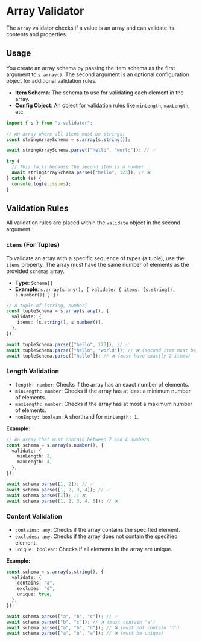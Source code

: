 # Array Validator

The `array` validator checks if a value is an array and can validate its contents and properties.

## Usage

You create an array schema by passing the item schema as the first argument to `s.array()`. The second argument is an optional configuration object for additional validation rules.

- **Item Schema**: The schema to use for validating each element in the array.
- **Config Object**: An object for validation rules like `minLength`, `maxLength`, etc.

```typescript
import { s } from "s-validator";

// An array where all items must be strings.
const stringArraySchema = s.array(s.string());

await stringArraySchema.parse(["hello", "world"]); // ✅

try {
  // This fails because the second item is a number.
  await stringArraySchema.parse(["hello", 123]); // ❌
} catch (e) {
  console.log(e.issues);
}
```

## Validation Rules

All validation rules are placed within the `validate` object in the second argument.

### `items` (For Tuples)

To validate an array with a specific sequence of types (a tuple), use the `items` property. The array must have the same number of elements as the provided `schemas` array.

- **Type**: `Schema[]`
- **Example**: `s.array(s.any(), { validate: { items: [s.string(), s.number()] } })`

```typescript
// A tuple of [string, number]
const tupleSchema = s.array(s.any(), {
  validate: {
    items: [s.string(), s.number()],
  },
});

await tupleSchema.parse(["hello", 123]); // ✅
await tupleSchema.parse(["hello", "world"]); // ❌ (second item must be a number)
await tupleSchema.parse(["hello"]); // ❌ (must have exactly 2 items)
```

### Length Validation

- `length: number`: Checks if the array has an exact number of elements.
- `minLength: number`: Checks if the array has at least a minimum number of elements.
- `maxLength: number`: Checks if the array has at most a maximum number of elements.
- `nonEmpty: boolean`: A shorthand for `minLength: 1`.

**Example:**

```typescript
// An array that must contain between 2 and 4 numbers.
const schema = s.array(s.number(), {
  validate: {
    minLength: 2,
    maxLength: 4,
  },
});

await schema.parse([1, 2]); // ✅
await schema.parse([1, 2, 3, 4]); // ✅
await schema.parse([1]); // ❌
await schema.parse([1, 2, 3, 4, 5]); // ❌
```

### Content Validation

- `contains: any`: Checks if the array contains the specified element.
- `excludes: any`: Checks if the array does not contain the specified element.
- `unique: boolean`: Checks if all elements in the array are unique.

**Example:**

```typescript
const schema = s.array(s.string(), {
  validate: {
    contains: "a",
    excludes: "d",
    unique: true,
  },
});

await schema.parse(["a", "b", "c"]); // ✅
await schema.parse(["b", "c"]); // ❌ (must contain 'a')
await schema.parse(["a", "b", "d"]); // ❌ (must not contain 'd')
await schema.parse(["a", "b", "a"]); // ❌ (must be unique)
```
